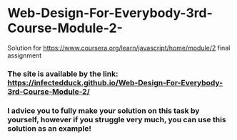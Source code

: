 # Web-Design-For-Everybody-3rd-Course-Module-2-
Solution for https://www.coursera.org/learn/javascript/home/module/2 final assignment
### The site is available by the link: https://infectedduck.github.io/Web-Design-For-Everybody-3rd-Course-Module-2/
### I advice you to fully make your solution on this task by yourself, however if you struggle very much, you can use this solution as an example!
